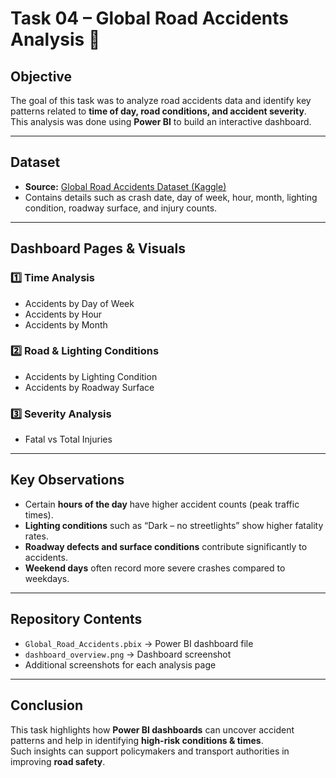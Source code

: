 # Task 04 – Global Road Accidents Analysis 🚦

## Objective
The goal of this task was to analyze road accidents data and identify key patterns related to **time of day, road conditions, and accident severity**.  
This analysis was done using **Power BI** to build an interactive dashboard.

---

## Dataset
- **Source:** [Global Road Accidents Dataset (Kaggle)](https://www.kaggle.com/)  
- Contains details such as crash date, day of week, hour, month, lighting condition, roadway surface, and injury counts.  

---

## Dashboard Pages & Visuals
### 1️⃣ Time Analysis  
- Accidents by Day of Week  
- Accidents by Hour  
- Accidents by Month  

### 2️⃣ Road & Lighting Conditions  
- Accidents by Lighting Condition  
- Accidents by Roadway Surface  

### 3️⃣ Severity Analysis  
- Fatal vs Total Injuries  

---

## Key Observations
- Certain **hours of the day** have higher accident counts (peak traffic times).  
- **Lighting conditions** such as “Dark – no streetlights” show higher fatality rates.  
- **Roadway defects and surface conditions** contribute significantly to accidents.  
- **Weekend days** often record more severe crashes compared to weekdays.  

---

## Repository Contents
- `Global_Road_Accidents.pbix` → Power BI dashboard file  
- `dashboard_overview.png` → Dashboard screenshot  
- Additional screenshots for each analysis page  

---

## Conclusion
This task highlights how **Power BI dashboards** can uncover accident patterns and help in identifying **high-risk conditions & times**.  
Such insights can support policymakers and transport authorities in improving **road safety**.


